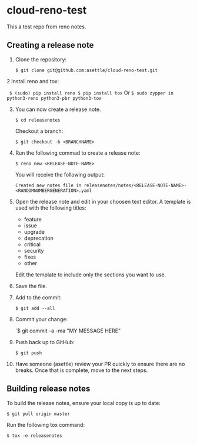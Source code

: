 # cloud-reno-test

This a test repo from reno notes.

## Creating a release note 

1. Clone the repository:

   `$ git clone git@github.com:asettle/cloud-reno-test.git`

2 Install reno and tox:

  ` $ (sudo) pip install reno
    $ pip install tox`
  Or
  `$ sudo zypper in python3-reno python3-pbr python3-tox`

3. You can now create a release note.

   `$ cd releasenotes`
   
   Checkout a branch:
   
   `$ git checkout -b <BRANCHNAME>`

4. Run the following commad to create a release note:
   
   `$ reno new <RELEASE-NOTE-NAME>`
   
   You will receive the following output:
   
   `Created new notes file in releasenotes/notes/<RELEASE-NOTE-NAME>-<RANDOMNUMBERGENERATION>.yaml`

5. Open the release note and edit in your choosen text editor. A template is used with the following titles: 
   
   - feature
   - issue
   - upgrade
   - deprecation
   - critical
   - security
   - fixes
   - other

   Edit the template to include only the sections you want to use.

6. Save the file.

7. Add to the commit:

   `$ git add --all`
   
8. Commit your change:

    `$ git commit -a -ma "MY MESSAGE HERE"
    
9. Push back up to GitHub:

   `$ git push`
 
10. Have someone (asettle) review your PR quickly to ensure there are no breaks.
    Once that is complete, move to the next steps.

## Building release notes

To build the release notes, ensure your local copy is up to date:

`$ git pull origin master`

Run the following tox command:

`$ tox -e releasenotes`
